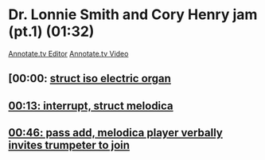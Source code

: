 # Dr. Lonnie Smith and Cory Henry jam (pt.1) (01:32)

[Annotate.tv Editor](https://annotate.tv/videos/63d2d2ee5a025600085e2124)
[Annotate.tv Video](https://annotate.tv/watch/63d2d2ee5a025600085e2124)



## [00:00: [struct iso electric organ](https://annotate.tv/watch/63d2d2ee5a025600085e2124?annotationId=63e688a7e1cdab000876fac0)




## [00:13: interrupt, struct melodica](https://annotate.tv/watch/63d2d2ee5a025600085e2124?annotationId=63e688e2af48da00086735d9)




## [00:46: pass add, melodica player verbally invites trumpeter to join](https://annotate.tv/watch/63d2d2ee5a025600085e2124?annotationId=63e6892027a467000822d136)



